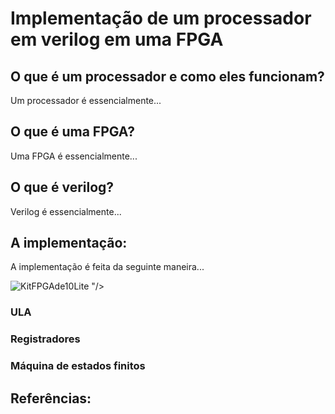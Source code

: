 # Implementação de um processador em verilog em uma FPGA

## O que é um processador e como eles funcionam?

Um processador é essencialmente...

## O que é uma FPGA?

Uma FPGA é essencialmente...

## O  que é verilog?

Verilog é essencialmente...

## A implementação:

A implementação é feita da seguinte maneira...

![KitFPGAde10Lite](https://user-images.githubusercontent.com/93041836/208439524-34f10994-472f-48f5-97b7-bb9bf559d4c3.png)
"/>

### ULA
### Registradores
### Máquina de estados finitos

## Referências:
